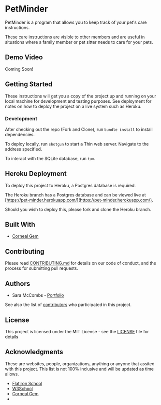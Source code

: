 # PetMinder

PetMinder is a program that allows you to keep track of your pet's care instructions.

These care instructions are visible to other members and are useful in situations where a family member or pet sitter needs to care for your pets.

## Demo Video

Coming Soon! 

## Getting Started

These instructions will get you a copy of the project up and running on your local machine for development and testing purposes. See deployment for notes on how to deploy the project on a live system such as Heroku.

### Development

After checking out the repo (Fork and Clone), run `bundle install` to install dependencies.

To deploy locally, run `shotgun` to start a Thin web server. Navigate to the address specified.

To interact with the SQLite database, run `tux`.

## Heroku Deployment

To deploy this project to Heroku, a Postgres database is required.

The Heroku branch has a Postgres database and can be viewed live at [https://pet-minder.herokuapp.com/](https://pet-minder.herokuapp.com/).

Should you wish to deploy this, please fork and clone the Heroku branch.

## Built With

- [Corneal Gem](https://thebrianemory.github.io/corneal/)

## Contributing

Please read [CONTRIBUTING.md](https://github.com/saramccombs/pet-minder/blob/master/CONTRIBUTING.md) for details on our code of conduct, and the process for submitting pull requests.

## Authors

* Sara McCombs - [Portfolio](https://theSaraMcCombs.com)

See also the list of [contributors](https://github.com/saramccombs/pet-minder/contributors) who participated in this project.

## License

This project is licensed under the MIT License - see the [LICENSE](LICENSE) file for details

## Acknowledgments

These are websites, people, organizations, anything or anyone that assited with this project. This list is not 100% inclusive and will be updated as time allows. 

* [Flatiron School](https://flatironschool.com/)
* [W3School](https://www.w3schools.com/)
* [Corneal Gem](https://thebrianemory.github.io/corneal/)
* 
